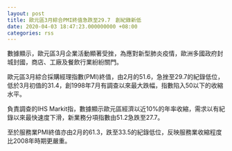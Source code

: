 ```yaml
---
layout: post
title: 歐元區3月綜合PMI終值急跌至29.7　創紀錄新低
date: 2020-04-03 18:47:23.000000000 +08:00
categories: rss
---
```


數據顯示，歐元區3月企業活動顯著受挫，為應對新型肺炎疫情，歐洲多國政府封城封國，商店、工廠及餐飲行業紛紛關門。

歐元區3月綜合採購經理指數(PMI)終值，由2月的51.6，急挫至29.7的紀錄低位，低於3月初值的31.4，創1998年7月有調查以來最大跌幅，指數陷入50以下的收縮水平。

負責調查的IHS Markit指，數據顯示歐元區經濟以近10%的年率收縮，需求以有紀錄以來最快速度下滑，新業務分項指數由51.2急跌至27.7。

至於服務業PMI終值亦由2月的61.3，跌至33.5的紀錄低位，反映服務業收縮程度比2008年時期更嚴重。

